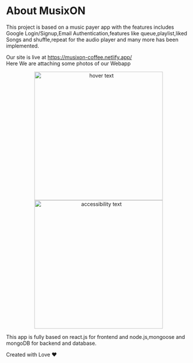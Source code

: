 # About MusixON
This project is based on a music payer app with the features includes Google Login/Signup,Email Authentication,features like queue,playlist,liked Songs and shuffle,repeat for the audio player and many more has been implemented.

Our site is live at https://musixon-coffee.netlify.app/
<br>
Here We are attaching some photos of our Webapp

<p align="center">
  <img src="https://github.com/manish5200/Musixon/blob/main/MusixON%20photos/Screenshot%20(281).png" width="350" title="hover text">
  <img src="https://github.com/manish5200/Musixon/blob/main/MusixON%20photos/Screenshot%20(281).png" width="350" alt="accessibility text">
</p>

This app is fully based on react.js for frontend and node.js,mongoose and mongoDB for backend and database.

Created with Love :heart:
